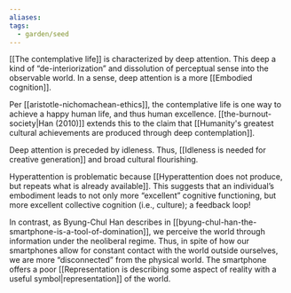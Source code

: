 ```yaml
---
aliases: 
tags:
  - garden/seed
---
```

[[The contemplative life]] is characterized by deep attention. This deep a kind of “de-interiorization” and dissolution of perceptual sense into the observable world. In a sense, deep attention is a more [[Embodied cognition]].

Per [[aristotle-nichomachean-ethics]], the contemplative life is one way to achieve a happy human life, and thus human excellence. [[the-burnout-society|Han (2010)]] extends this to the claim that [[Humanity's greatest cultural achievements are produced through deep contemplation]]. 

Deep attention is preceded by idleness. Thus, [[Idleness is needed for creative generation]] and broad cultural flourishing.

Hyperattention is problematic because [[Hyperattention does not produce, but repeats what is already available]]. This suggests that an individual’s embodiment leads to not only more “excellent” cognitive functioning, but more excellent collective cognition (i.e., culture); a feedback loop!

In contrast, as Byung-Chul Han describes in [[byung-chul-han-the-smartphone-is-a-tool-of-domination]], we perceive the world through information under the neoliberal regime. Thus, in spite of how our smartphones allow for constant contact with the world outside ourselves, we are more “disconnected” from the physical world. The smartphone offers a poor [[Representation is describing some aspect of reality with a useful symbol|representation]] of the world.